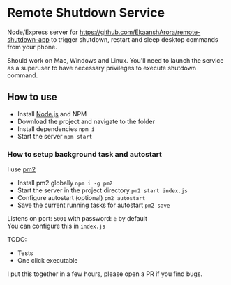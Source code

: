 # Remote Shutdown Service

Node/Express server for https://github.com/EkaanshArora/remote-shutdown-app to trigger shutdown, restart and sleep desktop commands from your phone.

Should work on Mac, Windows and Linux. You'll need to launch the service as a superuser to have necessary privileges to execute shutdown command. 

## How to use
- Install [Node.js](https://nodejs.org/) and NPM
- Download the project and navigate to the folder
- Install dependencies `npm i`
- Start the server `npm start`

### How to setup background task and autostart
I use [pm2](https://github.com/Unitech/pm2)
- Install pm2 globally `npm i -g pm2`
- Start the server in the project directory `pm2 start index.js` 
- Configure autostart (optional) `pm2 autostart`
- Save the current running tasks for autostart `pm2 save`

Listens on port: `5001` with password: `e` by default  
You can configure this in `index.js`

TODO: 
- Tests
- One click executable

I put this together in a few hours, please open a PR if you find bugs.
